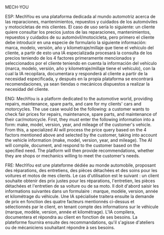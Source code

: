 MECH-YOU

ESP: MechYou es una plataforma dedicada al mundo automotriz acerca de las reparaciones, mantenimientos, repuestos y cuidados de los automóviles y motocicletas de mis clientes.
El caso de uso sería lo siguiente: un cliente quiere consultar los precios justos de las reparaciones, mantenimientos, repuestos y cuidados de su automóvil/motocicleta, pero 
primero el cliente debe introducir en una especie de formulario la siguiente información: marca, modelo, versión, año y kilometraje/millaje que tiene el vehículo del cliente,
a partir de esto una IA especializada procesará la consulta de los precios teniendo de los 4 factores primeramente mencionados y seleccionados por el cliente teniendo en cuenta
la información del vehículo (marca, modelo, versión, año y kilometraje/millaje tiene el vehículo), con la cual la IA recopilara, documentara y responderá al cliente a partir de
la necesidad especificada, y después en la propia plataforma se encontrará recomendaciones, ya sean tiendas o mecánicos dispuestos a realizar la necesidad del cliente.

ENG: MechYou is a platform dedicated to the automotive world, providing repairs, maintenance, spare parts, and care for my clients' cars and motorcycles.
The use case would be the following: a customer wants to check fair prices for repairs, maintenance, spare parts, and maintenance of their car/motorcycle. 
First, they must enter the following information into a form: make, model, version, year, and mileage of the customer's vehicle. From this, a specialized 
AI will process the price query based on the 4 factors mentioned above and selected by the customer, taking into account the vehicle information 
(make, model, version, year, and mileage). The AI will compile, document, and respond to the customer based on the specified need. The platform will then
provide recommendations, whether they are shops or mechanics willing to meet the customer's needs.

FRE: MechYou est une plateforme dédiée au monde automobile, proposant des réparations, des entretiens, des pièces détachées et des soins pour les voitures et motos de mes clients.
Le cas d'utilisation est le suivant : un client souhaite obtenir des prix justes pour les réparations, l'entretien, les pièces détachées et l'entretien de sa voiture ou de sa moto. 
Il doit d'abord saisir les informations suivantes dans un formulaire : marque, modèle, version, année et kilométrage du véhicule. Une IA spécialisée traitera ensuite la demande de 
prix en fonction des quatre facteurs mentionnés ci-dessus et sélectionnés par le client, en tenant compte des informations sur le véhicule (marque, modèle, version, année et kilométrage).
L'IA compilera, documentera et répondra au client en fonction de ses besoins. La plateforme fournira ensuite des recommandations, qu'il s'agisse d'ateliers ou de mécaniciens souhaitant
répondre à ses besoins.
